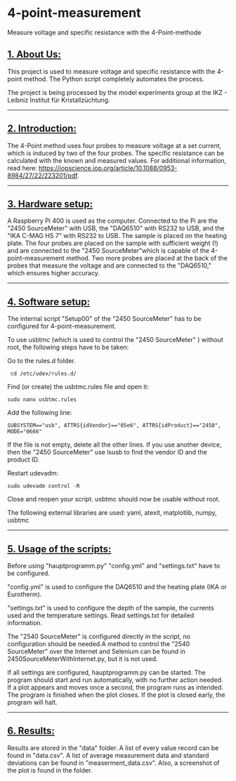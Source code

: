 # 4-point-measurement
Measure voltage and specific resistance with the 4-Point-methode

## <u> 1. About Us: </u>
This project is used to measure voltage and specific resistance with the 4-point method. The Python script completely automates the process.

The project is being processed by the model experiments group at the IKZ - Leibniz Institut für Kristallzüchtung.

---
## <u> 2. Introduction: </u>
The 4-Point method uses four probes to measure voltage at a set current, which is induced by two of the four probes. The specific resistance can be calculated with the known and measured values. For additional information, read here: https://iopscience.iop.org/article/10.1088/0953-8984/27/22/223201/pdf.

---
##  <u> 3. Hardware setup: </u>
A Raspberry Pi 400 is used as the computer. Connected to the Pi are the "2450 SourceMeter" with USB, the "DAQ6510" with RS232 to USB, and the "IKA C-MAG HS 7" with RS232 to USB. The sample is placed on the heating plate. The four probes are placed on the sample with sufficient weight (!) and are connected to the "2450 SourceMeter"which is capable of the 4-point-measurement method. Two more probes are placed at the back of the probes that measure the voltage and are connected to the "DAQ6510," which ensures higher accuracy.

---
##  <u> 4. Software setup: </u>
The internal script "Setup00" of the "2450 SourceMeter" has to be configured for 4-point-measurement.

To use usbtmc (which is used to control the "2450 SourceMeter" ) without root, the following steps have to be taken:

Go to the rules.d folder.
```
 cd /etc/udev/rules.d/
```
Find (or create) the usbtmc.rules file and open it:
```
sudo nano usbtmc.rules
```
 Add the following line:
```
SUBSYSTEM=="usb", ATTRS{idVendor}=="05e6", ATTRS{idProduct}=="2450", MODE="0666"
```
If the file is not empty, delete all the other lines. If you use another device, then the "2450 SourceMeter" use lsusb to find the vendor ID and the product ID.

Restart udevadm:
```
sudo udevadm control -R
```
Close and reopen your script. usbtmc should now be usable without root.

The following external libraries are used: yaml, atexit, matplotlib, numpy, usbtmc


---
##  <u> 5. Usage of the scripts: </u>
Before using "hauptprogramm.py" "config.yml" and "settings.txt" have to be configured.

"config.yml" is used to configure the DAQ6510 and the heating plate (IKA or Eurotherm).

"settings.txt" is used to configure the depth of the sample, the currents used and the temperature settings. Read settings.txt for detailed information.

The "2540 SourceMeter" is configured directly in the script, no configuration should be needed.A method to control the "2540 SourceMeter" over the Internet and Selenium can be found in 2450SourceMeterWithInternet.py, but it is not used.

If all settings are configured, hauptprogramm.py can be started. The program should start and run automatically, with no further action needed. If a plot appears and moves once a second, the program runs as intended. The program is finished when the plot closes. If the plot is closed early, the program will halt. 

---
##  <u> 6. Results: </u>
Results are stored in the "data" folder. A list of every value record can be found in "data.csv". A list of average measurement data and standard deviations can be found in "measerment_data.csv". Also, a screenshot of the plot is found in the folder.